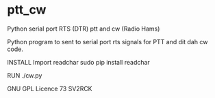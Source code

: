 # ptt_cw
Python serial port RTS (DTR) ptt and cw (Radio Hams)

Python program to sent to serial port rts signals for PTT and dit dah cw code.

INSTALL
Import readchar
  sudo pip install readchar

RUN
./cw.py



GNU GPL Licence
73 SV2RCK
